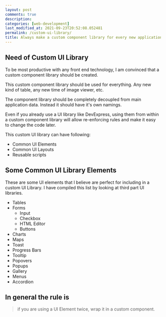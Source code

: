 ```yaml
---
layout: post
comments: true
description:
categories: [web-development]
last_modified_at: 2021-09-23T20:52:08.052481
permalink: /custom-ui-library/
title: Always make a custom component library for every new application
---
```


## Need of Custom UI Library

To be most productive with any front end technology, I am convinced that a custom component library should be created.

This custom component library should be used for everything. Any new kind of table, any new time of image viewer, etc.

The component library should be completely decoupled from main application data. Instead it should have it's own namings.

Even if you already use a UI library like DevExpress, using them from within a custom component library will allow re-enforcing rules and make it easy to change the code later.

This custom UI library can have following:

- Common UI Elements
- Common UI Layouts
- Reusable scripts

## Some Common UI Library Elements

These are some UI elements that I believe are perfect for including in a custom UI Library. I have compiled this list by looking at third part UI libraries.

- Tables
- Forms
  - Input
  - Checkbox
  - HTML Editor
  - Buttons
- Charts
- Maps
- Toast
- Progress Bars
- Tooltip
- Popovers
- Popups
- Gallery
- Menus
- Accordion

## In general the rule is

> if you are using a UI Element twice, wrap it in a custom component.

